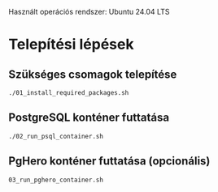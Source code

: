 Használt operációs rendszer: Ubuntu 24.04 LTS 

# Telepítési lépések
## Szükséges csomagok telepítése
```
./01_install_required_packages.sh
```
## PostgreSQL konténer futtatása
```
./02_run_psql_container.sh
```
## PgHero konténer futtatása (opcionális)
```
03_run_pghero_container.sh
```
